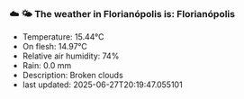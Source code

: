 ### ☁️ 🌤️  The weather in Florianópolis is: Florianópolis

- Temperature: 15.44°C
- On flesh: 14.97°C
- Relative air humidity: 74%
- Rain: 0.0 mm
- Description: Broken clouds
- last updated: 2025-06-27T20:19:47.055101
